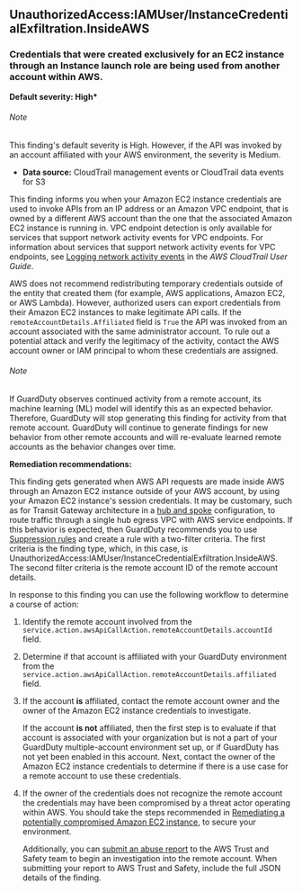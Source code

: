 

UnauthorizedAccess:IAMUser/InstanceCredentialExfiltration.InsideAWS
-------------------------------------------------------------------

### Credentials that were created exclusively for an EC2 instance through an Instance launch role are being used from another account within AWS.

**Default severity: High\***

###### Note

This finding's default severity is High. However, if the API was invoked by an account affiliated with your AWS environment, the severity is Medium.


* **Data source:** CloudTrail management events or CloudTrail data events for S3

This finding informs you when your Amazon EC2 instance credentials are used to invoke APIs from an IP address or an Amazon VPC endpoint, that is owned by a different AWS account than the one that the associated Amazon EC2 instance is running in. VPC endpoint detection is only available for services that support network activity events for VPC endpoints. For information about services that support network activity events for VPC endpoints, see [Logging network activity events](https://docs.aws.amazon.com/awscloudtrail/latest/userguide/logging-network-events-with-cloudtrail.html) in the *AWS CloudTrail User Guide*.

AWS does not recommend redistributing temporary credentials outside of the entity that created them (for example, AWS applications, Amazon EC2, or AWS Lambda). However, authorized users can export credentials from their Amazon EC2 instances to make legitimate API calls. If the `remoteAccountDetails.Affiliated` field is `True` the API was invoked from an account associated with the same administrator account. To rule out a potential attack and verify the legitimacy of the activity, contact the AWS account owner or IAM principal to whom these credentials are assigned.

###### Note

If GuardDuty observes continued activity from a remote account, its machine learning (ML) model will identify this as an expected behavior. Therefore, GuardDuty will stop generating this finding for activity from that remote account. GuardDuty will continue to generate findings for new behavior from other remote accounts and will re-evaluate learned remote accounts as the behavior changes over time.

**Remediation recommendations:**

This finding gets generated when AWS API requests are made inside AWS through an Amazon EC2 instance outside of your AWS account, by using your Amazon EC2 instance's session credentials. It may be customary, such as for Transit Gateway architecture in a [hub and spoke](https://docs.aws.amazon.com/whitepapers/latest/building-scalable-secure-multi-vpc-network-infrastructure/transit-vpc-solution.html) configuration, to route traffic through a single hub egress VPC with AWS service endpoints. If this behavior is expected, then GuardDuty recommends you to use [Suppression rules](./findings_suppression-rule.html) and create a rule with a two-filter criteria. The first criteria is the finding type, which, in this case, is UnauthorizedAccess:IAMUser/InstanceCredentialExfiltration.InsideAWS. The second filter criteria is the remote account ID of the remote account details.

In response to this finding you can use the following workflow to determine a course of action:

1. Identify the remote account involved from the `service.action.awsApiCallAction.remoteAccountDetails.accountId` field.
2. Determine if that account is affiliated with your GuardDuty environment from the `service.action.awsApiCallAction.remoteAccountDetails.affiliated` field.
3. If the account **is** affiliated, contact the remote account owner and the owner of the Amazon EC2 instance credentials to investigate.
   
   If the account **is not** affiliated, then the first step is to evaluate if that account is associated with your organization but is not a part of your GuardDuty multiple-account environment set up, or if GuardDuty has not yet been enabled in this account. Next, contact the owner of the Amazon EC2 instance credentials to determine if there is a use case for a remote account to use these credentials.
4. If the owner of the credentials does not recognize the remote account the credentials may have been compromised by a threat actor operating within AWS. You should take the steps recommended in [Remediating a potentially compromised Amazon EC2 instance](https://docs.aws.amazon.com/guardduty/latest/ug/compromised-ec2.html), to secure your environment.
   
   Additionally, you can [submit an abuse report](https://support.aws.amazon.com/#/contacts/report-abuse) to the AWS Trust and Safety team to begin an investigation into the remote account. When submitting your report to AWS Trust and Safety, include the full JSON details of the finding.
